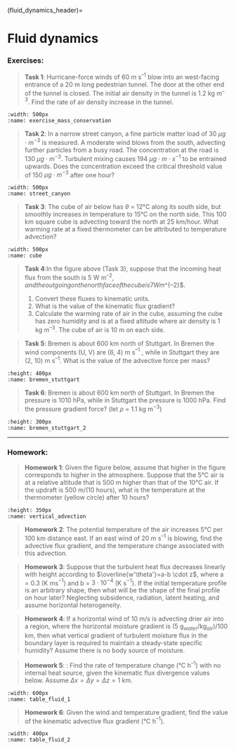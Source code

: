 (fluid_dynamics_header)=
# Fluid dynamics 

### Exercises:

>**Task 1**: Hurricane-force winds of 60 m s$^{–1}$ blow into an west-facing
>entrance of a 20 m long pedestrian tunnel. The door at the other end of the
>tunnel is closed. The initial air density in the tunnel is 1.2 kg m$^{–3}$. Find
>the rate of air density increase in the tunnel.

```{figure} ./pics/exercise_mass_conservation.png
:width: 500px
:name: exercise_mass_conservation
```

>**Task 2**: In a narrow street canyon, a fine particle matter load of 30 
>$\mu g \cdot  m^{−3}$ is measured. A moderate wind blows from the south, advecting further
>particles from a busy road. The concentration at the road is 130 $\mu g \cdot m^{-3}$.
>Turbulent mixing causes 194 $\mu g \cdot m \cdot s^{-1}$ to be entrained upwards. Does the
>concentration exceed the critical threshold value of 150 $\mu g \cdot m^{-3}$ after one
>hour?

```{figure} ./pics/street_canyon.png
:width: 500px
:name: street_canyon 
```

>**Task 3**: The cube of air below has $\theta$ = 12°C along its south side, but
>smoothly increases in temperature to 15°C on the north side. This 100 km
>square cube is advecting toward the north at 25 km/hour. What warming rate at
>a fixed thermometer can be attributed to temperature advection?

```{figure} ./pics/cube.png
:width: 500px
:name: cube 
```

>**Task 4**:In the figure above (Task 3), suppose that the incoming heat flux from the
>south is 5 W m$^{–2}, and the outgoing on the north face of the cube is 7 W m$^{–2}$. 
>
> 1. Convert these fluxes to kinematic units.  
> 2. What is the value of the kinematic flux gradient?  
> 3. Calculate the warming rate of air in the cube, assuming the cube has zero
> humidity and is at a fixed altitude where air density is 1 kg m$^{–3}$. The
> cube of air is 10 m on each side.

>**Task 5**: Bremen is about 600 km north of Stuttgart. In Bremen the wind
>components (U, V) are (6, 4) m s$^{–1}$ , while in Stuttgart they are (2, 10) m
>s$^{–1}$. What is the value of the advective force per mass?

```{figure} ./pics/bremen_stuttgart.png
:height: 400px
:name: bremen_stuttgart
```

>**Task 6**: Bremen is about 600 km north of Stuttgart. In Bremen the pressure
>is 1010 hPa, while in Stuttgart the pressure is 1000 hPa. Find the pressure
>gradient force? (let $\rho$ = 1.1 kg m$^{-3}$)
 
```{figure} ./pics/bremen_stuttgart.png
:height: 300px
:name: bremen_stuttgart_2
```

---

### Homework:

>**Homework 1**: Given the figure below, assume that higher in the
>figure corresponds to higher in the atmosphere. Suppose that the 5°C air is at
>a relative altitude that is 500 m higher than that of the 10°C air. If the
>updraft is 500 m/(10 hours), what is the temperature at the thermometer
>(yellow circle) after 10 hours?

```{figure} ./pics/homework_vertical_advection.png
:height: 350px
:name: vertical_advection
```

>**Homework 2**: The potential temperature of the air increases 5°C per 100 km
>distance east. If an east wind of 20 m s$^{–1}$ is blowing, find the advective flux
>gradient, and the temperature change associated with this advection.

>**Homework 3**: Suppose that the turbulent heat flux decreases linearly with
>height according to $\overline{w'\theta'}=a-b \cdot z$, where a = 0.3 (K ms$^{-1}$) and b = $3 \cdot 10^{−4}$
>(K s$^{-1}$). If the initial temperature profile is an arbitrary shape, then what
>will be the shape of the final profile on hour later? Neglecting subsidence,
>radiation, latent heating, and assume horizontal heterogeneity.

>**Homework 4**: If a horizontal wind of 10 m/s is advecting drier
>air into a region, where the horizontal moisture gradient is (5
>g$_{water}$/kg$_{air}$)/100 km, then what vertical gradient of turbulent moisture flux
>in the boundary layer is required to maintain a steady-state specific
>humidity? Assume there is no body source of moisture.

>**Homework 5**: : Find the rate of temperature change (°C h$^{–1}$) with no
>internal heat source, given the kinematic flux divergence values below. Assume
>$\Delta x = \Delta y = \Delta z = 1$ km.

```{figure} ./pics/table_fluid_1.png
:width: 600px
:name: table_fluid_1
```

>**Homework 6**: Given the wind and temperature gradient, find the value of the kinematic advective flux gradient (°C h$^{–1}$). 

```{figure} ./pics/table_fluid_2.png
:width: 400px
:name: table_fluid_2
```

